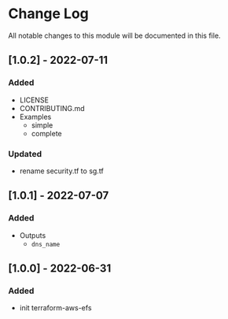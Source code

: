 # Change Log

All notable changes to this module will be documented in this file.

## [1.0.2] - 2022-07-11

### Added

- LICENSE
- CONTRIBUTING.md
- Examples
  - simple
  - complete

### Updated

- rename security.tf to sg.tf


## [1.0.1] - 2022-07-07


### Added

- Outputs
  - `dns_name`

## [1.0.0] - 2022-06-31

### Added

- init terraform-aws-efs
